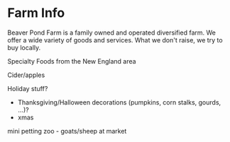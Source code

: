 # Farm Info

Beaver Pond Farm is a family owned and operated diversified farm.
We offer a wide variety of goods and services.
What we don't raise, we try to buy locally.


Specialty Foods from the New England area

Cider/apples

Holiday stuff?
- Thanksgiving/Halloween decorations (pumpkins, corn stalks, gourds, ...)?
- xmas

mini petting zoo - goats/sheep at market
